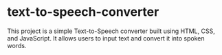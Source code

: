 # text-to-speech-converter
This project is a simple Text-to-Speech converter built using HTML, CSS, and JavaScript. 
It allows users to input text and convert it into spoken words.

